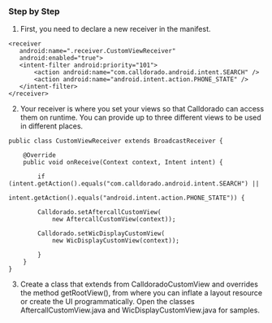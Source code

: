 ### Step by Step

1. First, you need to declare a new receiver in the manifest.
  
 ```
<receiver
    android:name=".receiver.CustomViewReceiver"
    android:enabled="true">
    <intent-filter android:priority="101">
        <action android:name="com.calldorado.android.intent.SEARCH" />
        <action android:name="android.intent.action.PHONE_STATE" />
    </intent-filter>
</receiver>
```

2. Your receiver is where you set your views so that Calldorado can access them on runtime. You can provide up to three different views to be used in different places.

```
public class CustomViewReceiver extends BroadcastReceiver {

    @Override
    public void onReceive(Context context, Intent intent) {

        if (intent.getAction().equals("com.calldorado.android.intent.SEARCH") ||
                intent.getAction().equals("android.intent.action.PHONE_STATE")) {

	    Calldorado.setAftercallCustomView(
		    new AftercallCustomView(context));
					   
	    Calldorado.setWicDisplayCustomView(
		    new WicDisplayCustomView(context));					   

        }
    }
}
```

3. Create a class that extends from CalldoradoCustomView and overrides the method getRootView(), from where you can inflate a layout resource or create the UI programmatically. Open the classes AftercallCustomView.java and WicDisplayCustomView.java for samples.
 
